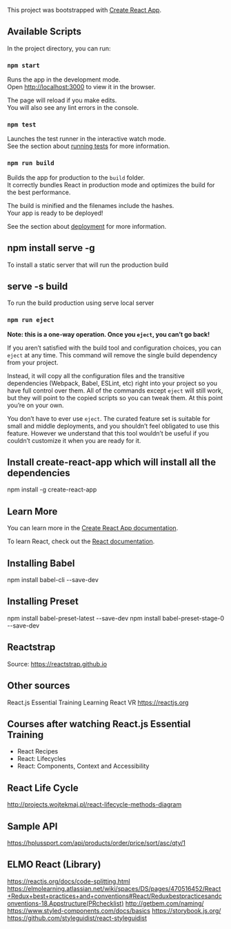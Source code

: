 This project was bootstrapped with [Create React App](https://github.com/facebook/create-react-app).

## Available Scripts

In the project directory, you can run:

### `npm start`

Runs the app in the development mode.<br>
Open [http://localhost:3000](http://localhost:3000) to view it in the browser.

The page will reload if you make edits.<br>
You will also see any lint errors in the console.

### `npm test`

Launches the test runner in the interactive watch mode.<br>
See the section about [running tests](https://facebook.github.io/create-react-app/docs/running-tests) for more information.

### `npm run build`

Builds the app for production to the `build` folder.<br>
It correctly bundles React in production mode and optimizes the build for the best performance.

The build is minified and the filenames include the hashes.<br>
Your app is ready to be deployed!

See the section about [deployment](https://facebook.github.io/create-react-app/docs/deployment) for more information.

## npm install serve -g
To install a static server that will run the production build

## serve -s build
To run the build production using serve local server

### `npm run eject`

**Note: this is a one-way operation. Once you `eject`, you can’t go back!**

If you aren’t satisfied with the build tool and configuration choices, you can `eject` at any time. This command will remove the single build dependency from your project.

Instead, it will copy all the configuration files and the transitive dependencies (Webpack, Babel, ESLint, etc) right into your project so you have full control over them. All of the commands except `eject` will still work, but they will point to the copied scripts so you can tweak them. At this point you’re on your own.

You don’t have to ever use `eject`. The curated feature set is suitable for small and middle deployments, and you shouldn’t feel obligated to use this feature. However we understand that this tool wouldn’t be useful if you couldn’t customize it when you are ready for it.

## Install create-react-app which will install all the dependencies
npm install -g create-react-app

## Learn More

You can learn more in the [Create React App documentation](https://facebook.github.io/create-react-app/docs/getting-started).

To learn React, check out the [React documentation](https://reactjs.org/).

## Installing Babel
npm install babel-cli --save-dev

## Installing Preset
npm install babel-preset-latest --save-dev
npm install babel-preset-stage-0 --save-dev

## Reactstrap
Source: https://reactstrap.github.io

## Other sources
React.js Essential Training
Learning React VR
https://reactjs.org

## Courses after watching React.js Essential Training
- React Recipes
- React: Lifecycles
- React: Components, Context and Accessibility

## React Life Cycle
http://projects.wojtekmaj.pl/react-lifecycle-methods-diagram

## Sample API
https://hplussport.com/api/products/order/price/sort/asc/qty/1

## ELMO React (Library)
https://reactjs.org/docs/code-splitting.html
https://elmolearning.atlassian.net/wiki/spaces/DS/pages/470516452/React+Redux+best+practices+and+conventions#React/Reduxbestpracticesandconventions-18.Appstructure(PRchecklist)
http://getbem.com/naming/
https://www.styled-components.com/docs/basics
https://storybook.js.org/
https://github.com/styleguidist/react-styleguidist


